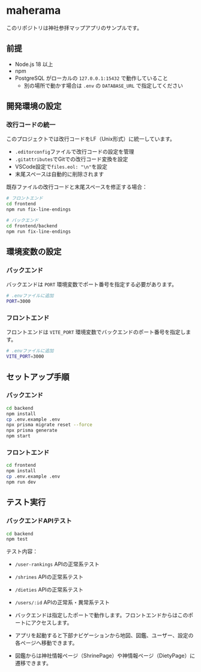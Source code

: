 # maherama

このリポジトリは神社参拝マップアプリのサンプルです。

## 前提
- Node.js 18 以上
- npm
- PostgreSQL がローカルの `127.0.0.1:15432` で動作していること
  - 別の場所で動かす場合は `.env` の `DATABASE_URL` で指定してください

## 開発環境の設定

### 改行コードの統一
このプロジェクトでは改行コードをLF（Unix形式）に統一しています。

- `.editorconfig`ファイルで改行コードの設定を管理
- `.gitattributes`でGitでの改行コード変換を設定
- VSCode設定で`files.eol: "\n"`を設定
- 末尾スペースは自動的に削除されます

既存ファイルの改行コードと末尾スペースを修正する場合：
```bash
# フロントエンド
cd frontend
npm run fix-line-endings

# バックエンド
cd frontend/backend
npm run fix-line-endings
```

## 環境変数の設定

### バックエンド
バックエンドは `PORT` 環境変数でポート番号を指定する必要があります。

```bash
# .envファイルに追加
PORT=3000
```

### フロントエンド
フロントエンドは `VITE_PORT` 環境変数でバックエンドのポート番号を指定します。

```bash
# .envファイルに追加
VITE_PORT=3000
```

## セットアップ手順

### バックエンド
```bash
cd backend
npm install
cp .env.example .env
npx prisma migrate reset --force
npx prisma generate
npm start
```

### フロントエンド
```bash
cd frontend
npm install
cp .env.example .env
npm run dev
```

## テスト実行

### バックエンドAPIテスト
```bash
cd backend
npm test
```

テスト内容：
- `/user-rankings` APIの正常系テスト
- `/shrines` APIの正常系テスト
- `/dieties` APIの正常系テスト
- `/users/:id` APIの正常系・異常系テスト

- バックエンドは指定したポートで動作します。フロントエンドからはこのポートにアクセスします。
- アプリを起動すると下部ナビゲーションから地図、図鑑、ユーザー、設定の各ページへ移動できます。
- 図鑑からは神社情報ページ（ShrinePage）や神情報ページ（DietyPage）に遷移できます。
